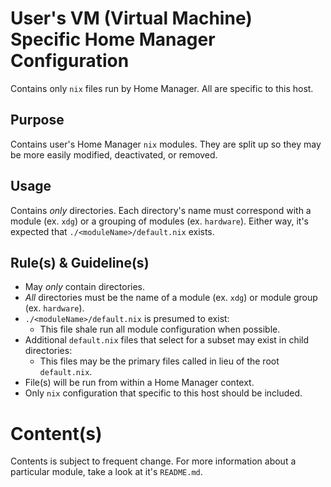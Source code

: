 # User's VM (Virtual Machine) Specific Home Manager Configuration

Contains only `nix` files run by Home Manager. All are specific to this host.

## Purpose

Contains user's Home Manager `nix` modules. They are split up so they may be more easily modified, deactivated, or removed.

## Usage

Contains *only* directories. Each directory's name must correspond with a module (ex. `xdg`) or a grouping of modules (ex. `hardware`). Either way, it's expected that `./<moduleName>/default.nix` exists.

## Rule(s) & Guideline(s)

- May *only* contain directories.
- *All* directories must be the name of a module (ex. `xdg`) or module group (ex. `hardware`).
- `./<moduleName>/default.nix` is presumed to exist:
   - This file shale run all module configuration when possible.
- Additional `default.nix` files that select for a subset may exist in child directories:
   - This files may be the primary files called in lieu of the root `default.nix`.
- File(s) will be run from within a Home Manager context.
- Only `nix` configuration that specific to this host should be included.

# Content(s)

Contents is subject to frequent change. For more information about a particular module, take a look at it's `README.md`.

